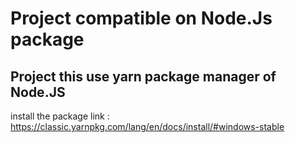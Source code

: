 # Project compatible on Node.Js package
## Project this use yarn package manager of Node.JS
install the package link : https://classic.yarnpkg.com/lang/en/docs/install/#windows-stable
